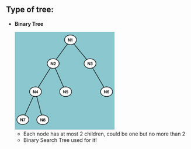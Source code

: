 ## Type of tree:

- **Binary Tree**

    <img src= "./img/bt.png" >

    - Each node has at most 2 children, could be one but no more than 2
    - Binary Search Tree used for it!
